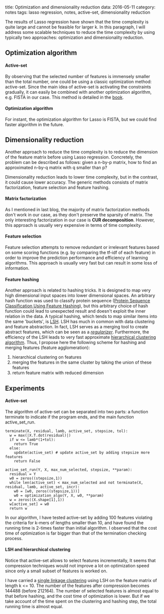 title: Optimization and dimensionality reduction
data: 2016-05-11
category: notes
tags: lasso regression, notes, active-set, dimensionality reduction

The results of Lasso regression have shown that the time complexity is quite large and cannot be feasible for larger k. In this paragraph, I will address some scalable techniques to reduce the time complexity by using typically two approaches: optimization and dimensionality reduction.

## Optimization algorithm

#### Active-set

By observing that the selected number of features is immensely smaller than the total number, one could be using a classic optimization method: active-set. Since the main idea of active-set is activating the constraints gradually, it can easily be combined with another optimization algorithm, e.g. FISTA in our case. This method is detailed in the [book][1].

#### Optimization algorithm

For instant, the optimization algorithm for Lasso is FISTA, but we could find faster algorithm in the future.

## Dimensionality reduction

Another approach to reduce the time complexity is to reduce the dimension of the feature matrix before using Lasso regression. Concretely, the problem can be described as follows: given a n-by-p matrix, how to find an approximated n-by-q matrix with q smaller than p?

Dimensionality reduction leads to lower time complexity, but in the contrast, it could cause lower accuracy. The generic methods consists of matrix factorization, feature selection and feature hashing.

#### Matrix factorization

As I mentioned in last blog, the majority of matrix factorization methods don't work in our case, as they don't preserve the sparsity of matrix. The only interesting factorization in our case is **CUR decomposition**. However, this approach is usually very expensive in terms of time complexity.

#### Feature selection

Feature selection attempts to remove redundant or irrelevant features based on some scoring functions (e.g. by comparing the tf-idf of each feature) in order to improve the prediction performance and efficiency of learning algorithms. This approach is usually very fast but can result in some loss of information.

#### Feature hashing

Another approach is related to hashing tricks. It is designed to map very high dimensional input spaces into lower dimensional spaces. An arbitrary hash function was used to classify protein sequence ([Protein Sequence Classification Using Feature Hashing][2]), but this arbitrary choice of hash function could lead to unexpected result and doesn't exploit the inner relation in the data. A typical hashing, which tends to map similar items into the same 'buckets', is [LSH][3]. LSH has much in common with data clustering and feature abstraction. In fact, LSH serves as a merging tool to create abstract features, which can be seen as a [*regularizer*][4]. Furthermore, the efficiency of the LSH leads to very fast approximate [hierarchical clustering algorithm][5]. Thus, I propose here the following scheme for hashing and merging features (feature agglomeration):

1. hierarchical clustering on features
2. merging the features in the same cluster by taking the union of these features
3. return feature matrix with reduced dimension

## Experiments

#### Active-set
The algorithm of active-set can be separated into two parts: a function terminate to indicate if the program ends, and the main function active_set_run.

```
terminate(X, residual, lamb, active_set, stepsize, tol):
  w = max(|X.T.dot(residual)|)
  if w <= lamb*(1+tol):
    return True
  else:
    update(active_set) # update active_set by adding stepsize more features
    return False
```

```
active_set_run(Y, X, max_num_selected, stepsize, **param):
  residual = Y
  w0 = zeros((stepsize,1))
  while len(active_set) < max_num_selected and not terminate(X, residual, lamb, active_set, incr):
    w0 = [w0, zeros((stepsize,1))]
    w0 = optimization_algo(Y, X, w0, **param)
  w = zeros((X.shape[1],1))
  w[active_set] = w0
  return w
```

In our algorithm, I have tested active-set by adding 100 features violating the criteria for k-mers of lengths smaller than 10, and have found the running time is 2-times faster than initial algorithm. I observed that the cost time of optimization is far bigger than that of the termination checking process.

#### LSH and hierarchical clustering

Notice that active-set allows to select features incrementally, It seems that compression techniques would not improve a lot on optimization speed since only a small subset of features is worked on.

I have carried a [single linkage clustering][6] using LSH on the feature matrix of length k <= 10. The number of the features after compression becomes 144488 (before 212164). The number of selected features is almost equal to that before hashing, and the cost time of optimization is lower. But if we take account of the time spent on the clustering and hashing step, the total running time is almost equal.


[1]: http://lear.inrialpes.fr/people/mairal/resources/pdf/ftml.pdf
[2]: http://www.cse.unt.edu/~ccaragea/papers/bibm11.pdf
[3]: https://en.wikipedia.org/wiki/Locality-sensitive_hashing
[4]: http://web.cs.iastate.edu/~honavar/Papers/adrian-icdm09.pdf
[5]: http://link.springer.com/article/10.1007%2Fs10115-006-0027-5
[6]: https://en.wikipedia.org/wiki/Single-linkage_clustering
